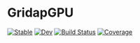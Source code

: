 # GridapGPU

[![Stable](https://img.shields.io/badge/docs-stable-blue.svg)](https://gridap.github.io/GridapGPU.jl/stable)
[![Dev](https://img.shields.io/badge/docs-dev-blue.svg)](https://gridap.github.io/GridapGPU.jl/dev)
[![Build Status](https://travis-ci.com/gridap/GridapGPU.jl.svg?branch=master)](https://travis-ci.com/gridap/GridapGPU.jl)
[![Coverage](https://codecov.io/gh/gridap/GridapGPU.jl/branch/master/graph/badge.svg)](https://codecov.io/gh/gridap/GridapGPU.jl)
